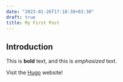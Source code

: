 ```yaml
---
date: "2023-01-26T17:18:38+03:30"
draft: true
title: My First Post
---
```


## Introduction

This is **bold** text, and this is *emphasized* text.

Visit the [Hugo](https://gohugo.io) website!